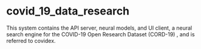 # covid_19_data_research
This system contains the API server, neural models, and UI client, a neural search engine for the COVID-19 Open Research Dataset (CORD-19) , and is referred to covidex.
